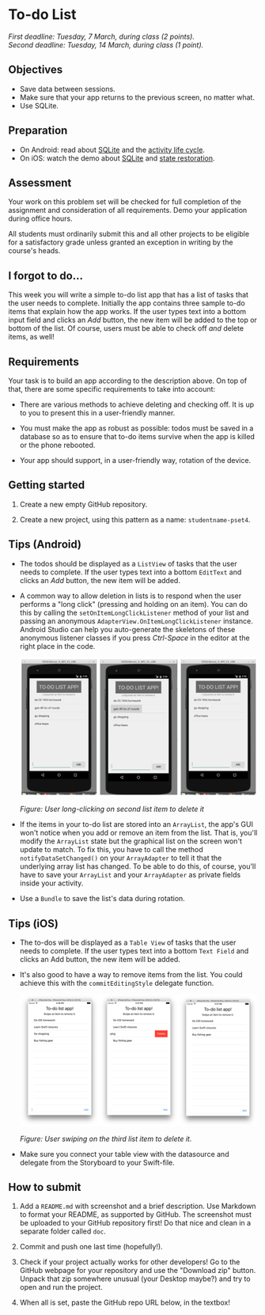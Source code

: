 # To-do List

*First deadline: Tuesday, 7 March, during class (2 points).*  
*Second deadline: Tuesday, 14 March, during class (1 point).*

## Objectives

- Save data between sessions.
- Make sure that your app returns to the previous screen, no matter what.
- Use SQLite.

## Preparation

- On Android: read about [SQLite](/android/sqlite) and the [activity life cycle](/android/state).
- On iOS: watch the demo about [SQLite](/ios/sqlite) and [state restoration](/ios/state).

## Assessment

Your work on this problem set will be checked for full completion of the assignment and consideration of all requirements. Demo your application during office hours.

All students must ordinarily submit this and all other projects to be eligible for a satisfactory grade unless granted an exception in writing by the course's heads.

## I forgot to do...

This week you will write a simple to-do list app that has a list of tasks that the user needs to complete. Initially the app contains three sample to-do items that explain how the app works. If the user types text into a bottom input field and clicks an *Add* button, the new item will be added to the top or bottom of the list. Of course, users must be able to check off *and* delete items, as well!

## Requirements

Your task is to build an app according to the description above. On top of that, there are some specific requirements to take into account:

- There are various methods to achieve deleting and checking off. It is up to you to present this in a user-friendly manner.

- You must make the app as robust as possible: todos must be saved in a database so as to ensure that to-do items survive when the app is killed or the phone rebooted.

- Your app should support, in a user-friendly way, rotation of the device.

## Getting started

1. Create a new empty GitHub repository.

2. Create a new project, using this pattern as a name: `studentname-pset4`.

## Tips (Android)

- The todos should be displayed as a `ListView` of tasks that the user needs to complete. If the user types text into a bottom `EditText` and clicks an *Add* button, the new item will be added.

- A common way to allow deletion in lists is to respond when the user performs a "long click" (pressing and holding on an item). You can do this by calling the `setOnItemLongClickListener` method of your list and passing an anonymous `AdapterView.OnItemLongClickListener` instance. Android Studio can help you auto-generate the skeletons of these anonymous listener classes if you press *Ctrl-Space* in the editor at the right place in the code.

	![Screenshot from Android](todo.png)

	*Figure: User long-clicking on second list item to delete it*

- If the items in your to-do list are stored into an `ArrayList`, the app's GUI won't notice when you add or remove an item from the list. That is, you'll modify the `ArrayList` state but the graphical list on the screen won't update to match. To fix this, you have to call the method `notifyDataSetChanged()` on your `ArrayAdapter` to tell it that the underlying array list has changed. To be able to do this, of course, you'll have to save your `ArrayList` and your `ArrayAdapter` as private fields inside your activity.

- Use a `Bundle` to save the list's data during rotation.

## Tips (iOS)

- The to-dos will be displayed as a `Table View` of tasks that the user needs to complete. If the user types text into a bottom `Text Field` and clicks an Add button, the new item will be added.

- It's also good to have a way to remove items from the list. You could achieve this with the `commitEditingStyle` delegate function.

	![Screenshot from iOS](todo_ios.png)

	*Figure: User swiping on the third list item to delete it.*

- Make sure you connect your table view with the datasource and delegate from the Storyboard to your Swift-file.

## How to submit

1. Add a `README.md` with screenshot and a brief description. Use Markdown to format your README, as supported by GitHub. The screenshot must be uploaded to your GitHub repository first! Do that nice and clean in a separate folder called `doc`.

2. Commit and push one last time (hopefully!).

3. Check if your project actually works for other developers! Go to the GitHub webpage for your repository and use the "Download zip" button. Unpack that zip somewhere unusual (your Desktop maybe?) and try to open and run the project.

4. When all is set, paste the GitHub repo URL below, in the textbox!
